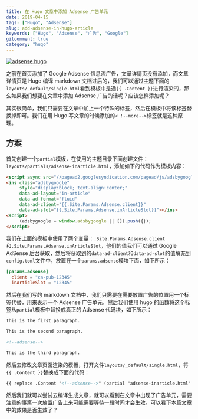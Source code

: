 ```yaml
---
title: 在 Hugo 文章中添加 Adsense 广告单元
date: 2019-04-15
tags: ["Hugo", "Adsense"]
slug: add-adsense-in-hugo-article
keywords: ["Hugo", "Adsense", "广告", "Google"]
gitcomment: true
category: "hugo"
---
```

[![adsense hugo](https://bxdc-static.oss-cn-beijing.aliyuncs.com/images/Lu3u0b.jpg)](/post/add-adsense-in-hugo-article/)

之前在首页添加了 Google Adsense 信息流广告，文章详情页没有添加，而文章详情页是 Hugo 编译 markdown 文档过后的，我们可以通过主题下面的`layouts/_default/single.html`看到模板中是通`{{ .Content }}`进行渲染的，那么如果我们想要在文章中添加 Adsense 广告的话呢？应该怎样添加呢？

其实很简单，我们只需要在文章中加上一个特殊的标签，然后在模板中将该标签替换掉即可。我们在用 Hugo 写文章的时候添加的`< !--more-->`标签就是这种原理。

<!--more-->

## 方案
首先创建一个`partial`模板，在使用的主题目录下面创建文件：`layouts/partials/adsense-inarticle.html`，添加如下的代码作为模板内容：
```html
<script async src="//pagead2.googlesyndication.com/pagead/js/adsbygoogle.js"></script>
<ins class="adsbygoogle"
     style="display:block; text-align:center;"
     data-ad-layout="in-article"
     data-ad-format="fluid"
     data-ad-client="{{.Site.Params.Adsense.client}}"
     data-ad-slot="{{.Site.Params.Adsense.inArticleSlot}}"></ins>
<script>
     (adsbygoogle = window.adsbygoogle || []).push({});
</script>
```
<!--adsense-text-->
我们在上面的模板中使用了两个变量：`.Site.Params.Adsense.client`和`.Site.Params.Adsense.inArticleSlot`，他们的值我们可以通过 Google AdSense 后台获取，然后将获取到的`data-ad-client`和`data-ad-slot`的值填充到`config.toml`文件中，放置在一个`params.adsense`模块下面，如下所示：
```toml
[params.adsense]
  client = "ca-pub-12345"
  inArticleSlot = "12345"
```

然后在我们写的 markdown 文档中，我们只需要在需要放置广告的位置用一个标签代替，用来表示一个 Adsense 广告单元，然后我们使用 hugo 的函数将这个标签从`partial`模板中替换成真正的 Adsense 代码块，如下所示：
```markdown
This is the first paragraph.

This is the second paragraph.

<!--adsense-->

This is the third paragraph.
```
<!--adsense-->
然后去修改文章页面渲染的模板，打开文件`layouts/_default/single.html`，将`{{ .Content }}`替换成下面的代码：
```html
{{ replace .Content "<!--adsense-->" (partial "adsense-inarticle.html" .) | safeHTML }}
```

然后我们就可以尝试去编译生成文章，就可以看到在文章中出现了广告单元，需要注意的事第一次放置广告上来可能需要等待一段时间才会生效。可以看下本篇文章中的效果是否生效了？


<!--adsense-self-->
